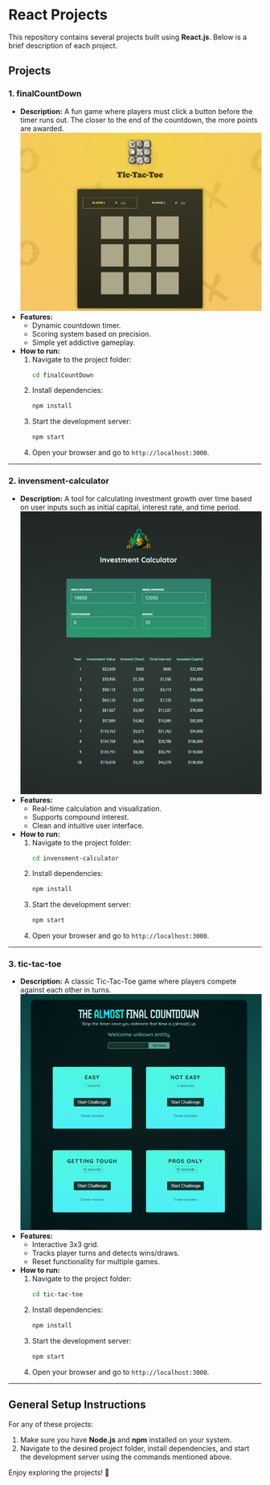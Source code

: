 # React Projects

This repository contains several projects built using **React.js**. Below is a brief description of each project.

## Projects

### 1. **finalCountDown**

- **Description:** A fun game where players must click a button before the timer runs out. The closer to the end of the countdown, the more points are awarded.
  ![AppInterface](image1.PNG)
- **Features:**
  - Dynamic countdown timer.
  - Scoring system based on precision.
  - Simple yet addictive gameplay.
- **How to run:**
  1.  Navigate to the project folder:
      ```bash
      cd finalCountDown
      ```
  2.  Install dependencies:
      ```bash
      npm install
      ```
  3.  Start the development server:
      ```bash
      npm start
      ```
  4.  Open your browser and go to `http://localhost:3000`.

---

### 2. **invensment-calculator**

- **Description:** A tool for calculating investment growth over time based on user inputs such as initial capital, interest rate, and time period.
  ![AppInterface](image2.PNG)
- **Features:**
  - Real-time calculation and visualization.
  - Supports compound interest.
  - Clean and intuitive user interface.
- **How to run:**
  1.  Navigate to the project folder:
      ```bash
      cd invensment-calculator
      ```
  2.  Install dependencies:
      ```bash
      npm install
      ```
  3.  Start the development server:
      ```bash
      npm start
      ```
  4.  Open your browser and go to `http://localhost:3000`.

---

### 3. **tic-tac-toe**

- **Description:** A classic Tic-Tac-Toe game where players compete against each other in turns.
  ![AppInterface](image3.PNG)
- **Features:**
  - Interactive 3x3 grid.
  - Tracks player turns and detects wins/draws.
  - Reset functionality for multiple games.
- **How to run:**
  1.  Navigate to the project folder:
      ```bash
      cd tic-tac-toe
      ```
  2.  Install dependencies:
      ```bash
      npm install
      ```
  3.  Start the development server:
      ```bash
      npm start
      ```
  4.  Open your browser and go to `http://localhost:3000`.

---

## General Setup Instructions

For any of these projects:

1. Make sure you have **Node.js** and **npm** installed on your system.
2. Navigate to the desired project folder, install dependencies, and start the development server using the commands mentioned above.

Enjoy exploring the projects! 🎉
